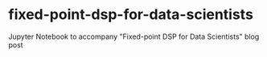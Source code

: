 # fixed-point-dsp-for-data-scientists
Jupyter Notebook to accompany "Fixed-point DSP for Data Scientists" blog post
